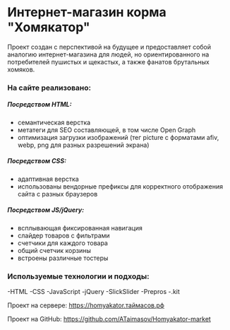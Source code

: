 # Интернет-магазин корма "Хомякатор"

Проект создан с перспективой на будущее и предоставляет собой аналогию интернет-магазина для людей, но ориентированного на потребителей пушистых и щекастых, а также фанатов брутальных хомяков. 

### На сайте реализовано: 

##### Посредством HTML:
- семантическая верстка
- метатеги для SEO составляющей, в том числе Open Graph
- оптимизация загрузки изображений (тег picture с форматами afiv, webp, png для разных разрешений экрана)

##### Посредством CSS:
- адаптивная верстка
- использованы вендорные префиксы для корректного отображения сайта с разных браузеров

##### Посредством JS/jQuery:
- всплывающая фиксированная навигация
- слайдер товаров с фильтрами
- счетчики для каждого товара 
- общий счетчик корзины
- встроены различные тостеры 

### Используемые технологии и подходы: 
-HTML
-CSS
-JavaScript
-jQuery
-SlickSlider
-Prepros
-.kit

Проект на сервере: https://homyakator.таймасов.рф

Проект на GitHub: https://github.com/ATaimasov/Homyakator-market